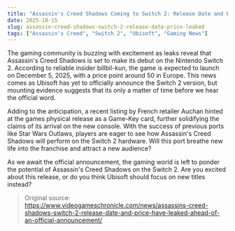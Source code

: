 ```yaml
---
title: "Assassin's Creed Shadows Coming to Switch 2: Release Date and Price Leaked"
date: 2025-10-15
slug: assassin-creed-shadows-switch-2-release-date-price-leaked
tags: ["Assassin's Creed", "Switch 2", "Ubisoft", "Gaming News"]
---
```


The gaming community is buzzing with excitement as leaks reveal that Assassin's Creed Shadows is set to make its debut on the Nintendo Switch 2. According to reliable insider billbil-kun, the game is expected to launch on December 5, 2025, with a price point around 50 in Europe. This news comes as Ubisoft has yet to officially announce the Switch 2 version, but mounting evidence suggests that its only a matter of time before we hear the official word.

Adding to the anticipation, a recent listing by French retailer Auchan hinted at the games physical release as a Game-Key card, further solidifying the claims of its arrival on the new console. With the success of previous ports like Star Wars Outlaws, players are eager to see how Assassin's Creed Shadows will perform on the Switch 2 hardware. Will this port breathe new life into the franchise and attract a new audience?

As we await the official announcement, the gaming world is left to ponder the potential of Assassin's Creed Shadows on the Switch 2. Are you excited about this release, or do you think Ubisoft should focus on new titles instead?
> Original source: https://www.videogameschronicle.com/news/assassins-creed-shadows-switch-2-release-date-and-price-have-leaked-ahead-of-an-official-announcement/